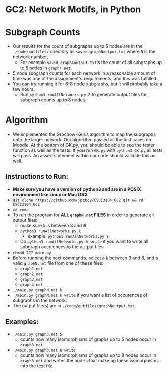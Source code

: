 # GC2: Network Motifs, in Python

# Subgraph Counts
- Our results for the count of subgraphs up to 5 nodes are in the `./code/outfiles/` directory as `saved_graphNoutput.txt` where `N` is the network number.
    - For example `saved_graph4output.txt`is the count of all subgraphs up to 5 nodes in `graph4.net`.
- 5 node subgraph counts for each network in a reasonable amount of time was one of the assignment's requirements, and this was fulfilled.
- You can try running it for 6-8 node subgraphs, but it will probably take a few hours.
    - Run `python3 runAllNetworks.py 8` to generate output files for subgraph counts up to 8 nodes.

# Algorithm
- We implemented the Grochow-Kellis algorithm to map the subgraphs onto the larger network. Our algorithm passed all the test cases on Moodle. At the bottom of GK.py, you should be able to see the tester function as well as the tests. If you run `GK.py` with `python3 GK.py` all tests will pass. An assert statement within our code should validate this as well.

## Instructions to Run:
- **Make sure you have a version of python3 and are in a POSIX environment like Linux or Mac OSX**
- `git clone https://github.com/jptboy/CSCI3104_GC2.git && cd CSCI3104_GC2`
- `cd code`
- To run the program for **ALL `graphN.net` FILES** in order to generate all output files:
    - make sure `k` is between 3 and 8.
    - `python3 runAllNetworks.py k`
        - example: `python3 runAllNetworks.py 8`
    - Do `python3 runAllNetworks.py k write` if you want to write all subgraph occurences to the output files.
- `chmod 777 main.py`
- Before running the next commands, select a `k` between 3 and 8, and a valid `graphN.net` file from one of these files:
    - `graph1.net`
    - `graph2.net`
    - `graph3.net`
    - `graph4.net`
- `./main.py graphN.net k`
- `./main.py graphN.net k write` if you want a list of occurences of subgraphs in the network.
- The output file(s) are in `./code/outfiles/graphNoutput.txt`.

## Examples:
- `./main.py graph3.net 5`
    - counts how many isomorphisms of graphs up to 5  nodes occur in `graph3.net`.
- `./main.py graph3.net 8 write`
    - counts how many isomorphisms of graphs up to 8  nodes occur in `graph3.net` and writes the nodes that make up these isomorphisms into the text file.
